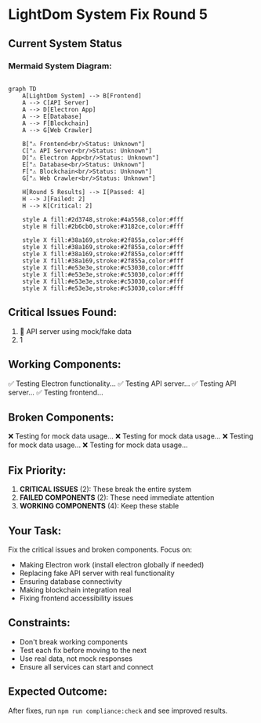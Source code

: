 # LightDom System Fix Round 5

## Current System Status

### Mermaid System Diagram:
```mermaid

graph TD
    A[LightDom System] --> B[Frontend]
    A --> C[API Server]
    A --> D[Electron App]
    A --> E[Database]
    A --> F[Blockchain]
    A --> G[Web Crawler]
    
    B["⚠️ Frontend<br/>Status: Unknown"]
    C["⚠️ API Server<br/>Status: Unknown"]
    D["⚠️ Electron App<br/>Status: Unknown"]
    E["⚠️ Database<br/>Status: Unknown"]
    F["⚠️ Blockchain<br/>Status: Unknown"]
    G["⚠️ Web Crawler<br/>Status: Unknown"]
    
    H[Round 5 Results] --> I[Passed: 4]
    H --> J[Failed: 2]
    H --> K[Critical: 2]
    
    style A fill:#2d3748,stroke:#4a5568,color:#fff
    style H fill:#2b6cb0,stroke:#3182ce,color:#fff
    
    style X fill:#38a169,stroke:#2f855a,color:#fff
    style X fill:#38a169,stroke:#2f855a,color:#fff
    style X fill:#38a169,stroke:#2f855a,color:#fff
    style X fill:#38a169,stroke:#2f855a,color:#fff
    style X fill:#e53e3e,stroke:#c53030,color:#fff
    style X fill:#e53e3e,stroke:#c53030,color:#fff
    style X fill:#e53e3e,stroke:#c53030,color:#fff
    style X fill:#e53e3e,stroke:#c53030,color:#fff

```

## Critical Issues Found:
1. 🚨    API server using mock/fake data
2. 1

## Working Components:
✅ Testing Electron functionality...
✅ Testing API server...
✅ Testing API server...
✅ Testing frontend...

## Broken Components:
❌ Testing for mock data usage...
❌ Testing for mock data usage...
❌ Testing for mock data usage...
❌ Testing for mock data usage...

## Fix Priority:
1. **CRITICAL ISSUES** (2): These break the entire system
2. **FAILED COMPONENTS** (2): These need immediate attention
3. **WORKING COMPONENTS** (4): Keep these stable

## Your Task:
Fix the critical issues and broken components. Focus on:
- Making Electron work (install electron globally if needed)
- Replacing fake API server with real functionality
- Ensuring database connectivity
- Making blockchain integration real
- Fixing frontend accessibility issues

## Constraints:
- Don't break working components
- Test each fix before moving to the next
- Use real data, not mock responses
- Ensure all services can start and connect

## Expected Outcome:
After fixes, run `npm run compliance:check` and see improved results.